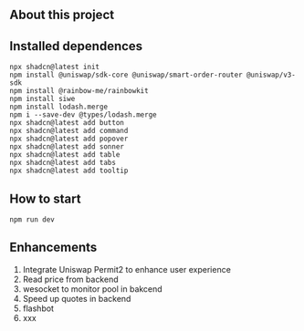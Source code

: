 ## About this project

## Installed dependences

```
npx shadcn@latest init
npm install @uniswap/sdk-core @uniswap/smart-order-router @uniswap/v3-sdk
npm install @rainbow-me/rainbowkit
npm install siwe
npm install lodash.merge
npm i --save-dev @types/lodash.merge
npx shadcn@latest add button
npx shadcn@latest add command
npx shadcn@latest add popover
npx shadcn@latest add sonner
npx shadcn@latest add table
npx shadcn@latest add tabs
npx shadcn@latest add tooltip

```

## How to start

```
npm run dev
```


## Enhancements
1. Integrate Uniswap Permit2 to enhance user experience
2. Read price from backend
3. wesocket to monitor pool in bakcend
4. Speed up quotes in backend
5. flashbot
6. xxx

